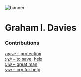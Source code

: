 <html><body><img id="banner" src="/sahd/images/banners/banner.png" alt="banner" /></body></html>

# **Graham I. Davies**


### Contributions
[יְשׁוּעָה – protection](../words/protection.md)<br>[ישׁע – to save, help](../words/to_save,_help.md)<br>[שוֹעַ – great man](../words/great_man.md)<br>[שוּעַ – cry for help](../words/cry_for_help.md)<br>